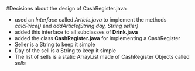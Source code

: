 #Decisions about the design of CashRegister.java:

- used an *Interface* called *Article.java* to implement the methods *calcPrice()* and *addArticle(String day, String seller)*
- added this interface to all subclasses of **Drink.java**
- added the class **CashRegister.java** for implementing a CashRegister
- Seller is a String to keep it simple
- Day of the sell is a String to keep it simple
- The list of sells is a static ArrayList made of CashRegister Objects called *sells*
